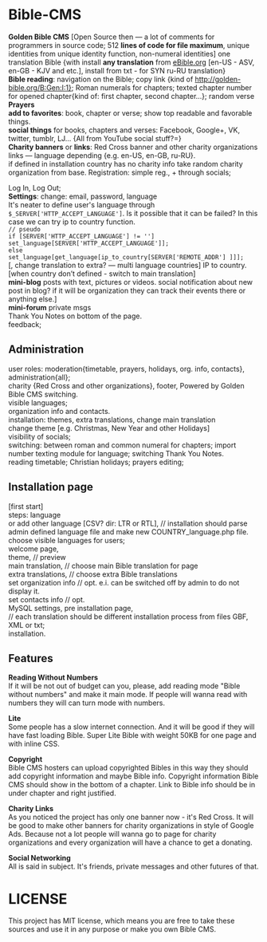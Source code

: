  Bible-CMS
===========
                                                                                                                         
**Golden Bible  CMS** [Open Source then — a lot of comments for programmers in source code; 512 **lines of code for file maximum**, unique identities from unique identity function, non-numeral identities]
one translation Bible {with install **any translation** from [eBible.org](http://ebible.org) [en-US - ASV, en-GB - KJV and etc.], install from txt - for SYN ru-RU translation}  
**Bible reading**: navigation on the Bible; copy link {kind of http://golden-bible.org/B:Gen:I:1}; Roman numerals for chapters; texted chapter number for opened chapter{kind of: first chapter, second chapter…}; random verse  
**Prayers**  
**add to favorites**: book, chapter or verse; show top readable and favorable things.  
**social things** for books, chapters and verses: Facebook, Google+, VK, twitter, tumblr, LJ… {All from YouTube social stuff?=}  
**Charity banners** or **links**: Red Cross banner and other charity organizations links — language depending {e.g. en-US, en-GB, ru-RU}.  
if defined in installation country has no charity info take random charity organization from base.
Registration: simple reg., + through socials;
                                                                                                              
                                                                                                              
Log In, Log Out;  
**Settings**: change: email, password, language  
It's neater to define user's language through `$_SERVER['HTTP_ACCEPT_LANGUAGE']`. Is it possible that it can be failed? In this case we can try ip to country function.  
`// pseudo `  
`if [SERVER['HTTP_ACCEPT_LANGUAGE'] != '']`  
  `set_language[SERVER['HTTP_ACCEPT_LANGUAGE']];`  
`else`  
  `set_language[get_language[ip_to_country[SERVER['REMOTE_ADDR'] ]]];`  
[, change translation to extra? — multi language countries]
IP to country. [when country don’t defined - switch to main translation]  
**mini-blog** posts with text, pictures or videos.
social notification about new post in blog? 
if it will be organization they can track their events there or anything else.]  
**mini-forum** private msgs  
Thank You Notes on bottom of the page.  
feedback;
                                                                                                              
Administration
--------------
user roles: moderation{timetable, prayers, holidays, org. info, contacts}, administration{all};  
charity {Red Cross and other organizations}, footer, Powered by Golden Bible CMS switching.  
visible languages;  
organization info and contacts.  
installation: themes, extra translations, change main translation  
change theme [e.g. Christmas, New Year and other Holidays]  
visibility of socials;  
switching: between roman and common numeral for chapters; import number texting module for language; switching Thank You Notes.  
reading timetable; Christian holidays; prayers editing;  
                                                                                                              
Installation page
-----------------
[first start]  
steps: language  
or add other language [CSV? dir: LTR or RTL], // installation should parse admin defined language file and make new COUNTRY_language.php file.  
choose visible languages for users;  
welcome page,  
theme, // preview  
main translation, // choose main Bible translation for page  
extra translations, // choose extra Bible translations  
set organization info // opt. e.i. can be switched off by admin to do not display it.  
set contacts info // opt.  
MySQL settings, pre installation page,  
// each translation should be different installation process from files GBF, XML or txt;  
installation.  
           
Features
--------
**Reading Without Numbers**  
If it will be not out of budget can you, please, add reading mode "Bible without numbers" and make it main mode. If people will wanna read with numbers they will can turn mode with numbers.
                                                                                                              
**Lite**  
Some people has a slow internet connection. And it will be good if they will have fast loading Bible.
Super Lite Bible with weight 50KB for one page and with inline CSS.
                                                                                                              
**Copyright**  
Bible CMS hosters can upload copyrighted Bibles in this way they should add copyright information and maybe Bible info.
Copyright information Bible CMS should show in the bottom of a chapter. Link to Bible info should be in under chapter and right justified.
                                                                                                              
**Charity Links**  
As you noticed the project has only one banner now - it's Red Cross.
It will be good to make other banners for charity organizations in style of Google Ads.
Because not a lot people will wanna go to page for charity organizations and every organization will have a chance to get a donating.
                                                                                                              
**Social Networking**  
All is said in subject. It's friends, private messages and other futures of that.
                                                                                                              
LICENSE
=======
This project has MIT license, which means you are free to take these sources and use it in any purpose or make you own Bible CMS.
                                                                                                              
                                                                                                              
